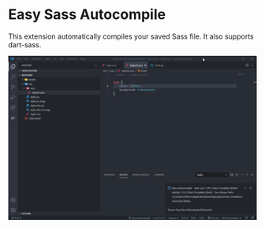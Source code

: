 # Easy Sass Autocompile

This extension automatically compiles your saved Sass file. It also supports dart-sass.

![feature X](./example.png)